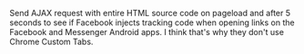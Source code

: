 Send AJAX request with entire HTML source code on pageload and after 5 seconds to see if Facebook injects tracking code when opening links on the Facebook and Messenger Android apps. I think that's why they don't use Chrome Custom Tabs.